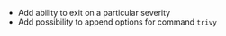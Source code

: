 * Add ability to exit on a particular severity
* Add possibility to append options for command `trivy`